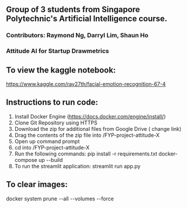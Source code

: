 ## Group of 3 students from Singapore Polytechnic's Artificial Intelligence course.
### Contributors: Raymond Ng, Darryl Lim, Shaun Ho
### Attitude AI for Startup Drawmetrics

## To view the kaggle notebook:
https://www.kaggle.com/ray27th/facial-emotion-recognition-67-4

## Instructions to run code:
1. Install Docker Engine (https://docs.docker.com/engine/install/)
2. Clone Git Repository using HTTPS
3. Download the zip for additional files from Google Drive ( change link)
4. Drag the contents of the zip file into /FYP-project-attitude-X
5. Open up command prompt
6. cd into /FYP-project-attitude-X
7. Run the following commands:
pip install -r requirements.txt
docker-compose up --build
8. To run the streamlit application:
streamlit run app.py

## To clear images:
docker system prune --all --volumes --force
